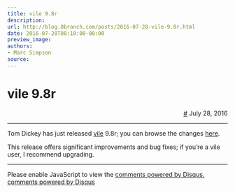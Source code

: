 ```yaml
---
title: vile 9.8r
description:
url: http://blog.0branch.com/posts/2016-07-28-vile-9.8r.html
date: 2016-07-28T08:10:00-00:00
preview_image:
authors:
- Marc Simpson
source:
---
```


<div>
  <div class="span-22">
    <div class="span-12"><h1>vile 9.8r</h1></div>
    <div style="text-align: right" class="span-10 last">
      <a href="https://blog.0branch.com/index.html">#</a> July 28, 2016
    </div>
  </div>
  <hr/>
  <div>
    <p>Tom Dickey has just released <a href="http://invisible-island.net/vile">vile</a> 9.8r; you can browse the changes <a href="http://invisible-island.net/vile/CHANGES.html#index-v9_8r">here</a>.</p>
<p>This release offers significant improvements and bug fixes; if you&rsquo;re a vile user, I recommend upgrading.</p>
  </div>
</div>

<hr/>

<div></div>

<noscript>Please enable JavaScript to view the <a href="http://disqus.com/?ref_noscript">comments powered by Disqus.</a></noscript>
<a href="http://disqus.com" class="dsq-brlink">comments powered by <span class="logo-disqus">Disqus</span></a>

